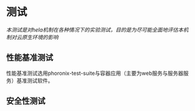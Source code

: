 # 测试
 *本测试是对hela机制在各种情况下的实验测试，目的是为尽可能全面地评估本机制对云原生环境的影响*

 ## 性能基准测试
性能基准测试选用phoronix-test-suite与容器应用（主要为web服务与服务器服务）基准测试软件。


 ## 安全性测试

